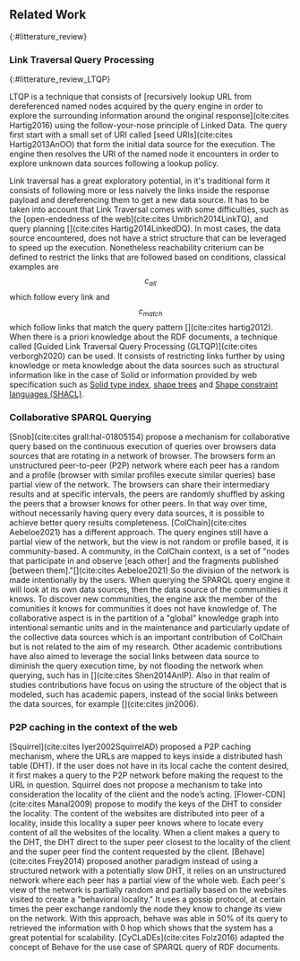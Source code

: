 ## Related Work
{:#litterature_review} 

### Link Traversal Query Processing
{:#litterature_review_LTQP} 

LTQP is a technique that consists of [recursively lookup URL from dereferenced named nodes acquired by the query engine in order to explore 
the surrounding information around the original response](cite:cites Hartig2016) using the follow-your-nose principle of Linked Data.
The query first start with a small set of URI called [seed URIs](cite:cites Hartig2013AnOO) that form the initial data source for the execution.
The engine then resolves the URI of the named node it encounters in order to explore unknown data sources following a lookup policy.

Link traversal has a great exploratory potential, in it's traditional form it consists of following more or less naively the links inside the response payload
and dereferencing them to get a new data source. 
It has to be taken into account that Link Traversal comes with some difficulties, such as the [open-endedness of the web](cite:cites Umbrich2014LinkTQ),
and query planning [](cite:cites Hartig2014LinkedDQ). 
In most cases, the data source encountered, does not have a strict structure that can be leveraged to speed up the execution.
Nonetheless reachability criterium can be defined to restrict the links that are followed based on conditions,
classical examples are $$c_{all}$$ which follow every link and $$c_{match}$$ which 
follow links that match the query pattern [](cite:cites hartig2012).
When there is a priori knowledge about the RDF documents, a technique called [Guided Link Traversal Query Processing (GLTQP)](cite:cites verborgh2020) can be used. It consists of restricting links further by using knowledge or meta knowledge about the data sources
such as structural information like in the case of Solid or information provided by web specification such as
[Solid type index](https://solid.github.io/type-indexes/), [shape trees](https://shapetrees.org/TR/specification/) and [Shape constraint languages (SHACL)](https://www.w3.org/TR/shacl/).

### Collaborative SPARQL Querying
[Snob](cite:cites grall:hal-01805154) propose a mechanism for collaborative query based
on the continuous execution of queries over browsers data sources that are rotating in a network of browser. 
The browsers form an unstructured peer-to-peer (P2P) network where each peer has
a random and a profile (browser with similar profiles execute similar queries) base partial view of the network.
The browsers can share their intermediary results and at specific intervals,
the peers are randomly shuffled by asking the peers that a browser knows for other peers.
In that way over time, without necessarily having query every data sources, it is possible to achieve better query results completeness.
[ColChain](cite:cites Aebeloe2021) has a different approach. 
The query engines still have a partial view of the network, but the view is not random or profile based,
it is community-based.
A community, in the ColChain context, is a set of
"nodes that participate in and observe [each other] and the fragments published [between them]."[](cite:cites Aebeloe2021)
So the division of the network is made intentionally by the users.
When querying the SPARQL query engine it will look at its own data sources, then the data source of the communities it knows.
To discover new communities, the engine ask the member of the comunities it knows for communities it does not have knowledge of.
The collaborative aspect is in the partition of a "global" knowledge graph into intentional semantic units and in the
maintenance and particularly update of the collective data sources which is an important contribution of ColChain but is not related to the aim of my research.
Other academic contributions have also aimed to leverage the social links between data source to diminish the query execution time, by not flooding the network when querying, such has in
[](cite:cites Shen2014AnIP).
Also in that realm of studies contributions have focus on using the structure of the object that is modeled,
such has academic papers, instead of the social links between the data sources,
for example [](cite:cites jin2006).


### P2P caching in the context of the web

[Squirrel](cite:cites Iyer2002SquirrelAD) proposed a P2P caching mechanism, where the URLs are mapped to keys inside a distributed hash table (DHT).
If the user does not have in its local cache the content desired, it first makes a query to the P2P network before making the request to the
URL in question. 
Squirrel does not propose a mechanism to take into consideration the locality of the client and the node’s acting.
[Flower-CDN](cite:cites Manal2009) propose to modify the keys of the DHT to consider the locality.
The content of the websites are distributed into peer of a locality, inside this locality a super peer knows where to locate every content of all the websites of the locality. 
When a client makes a query to the DHT, the DHT direct to the super peer closest to the locality of the client
and the super peer find the content requested by the client.
[Behave](cite:cites Frey2014) proposed another paradigm instead of using a structured network with a potentially slow DHT, it relies on an unstructured
network where each peer has a partial view of the whole web. Each peer's view of the network is partially random and
partially based on the websites visited  to create a "behavioral locality." 
It uses a gossip protocol, at certain times the peer exchange randomly the node they know to change its view on the network.
With this approach, behave was able in 50% of its query to retrieved the information with 0 hop which shows that the system has a great potential for scalability.
[CyCLaDEs](cite:cites Folz2016) adapted the concept of Behave for the use case of SPARQL query of RDF documents.